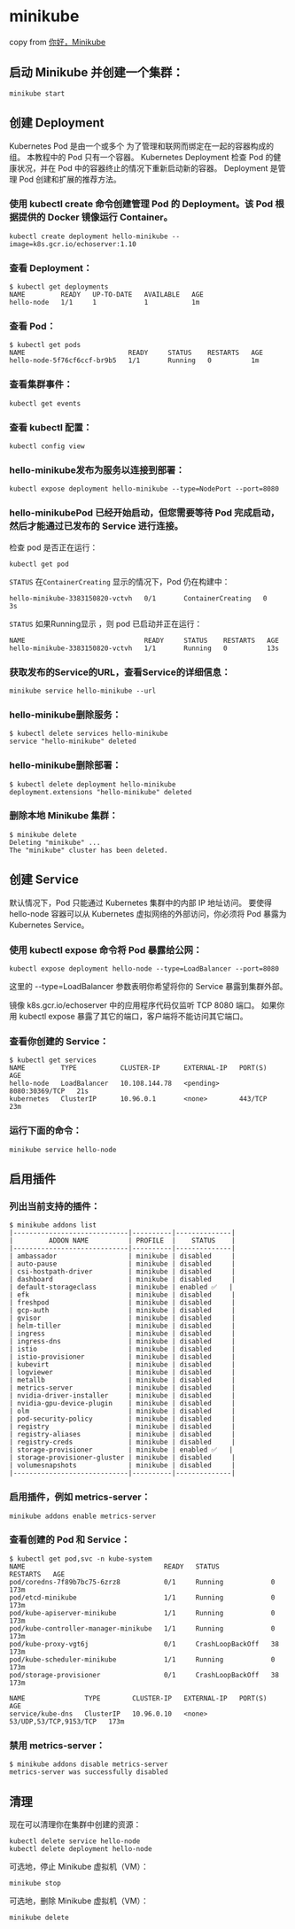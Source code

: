 # minikube

copy from [你好，Minikube](https://kubernetes.io/zh/docs/tutorials/hello-minikube/)

## 启动 Minikube 并创建一个集群：

``` shell
minikube start
```

## 创建 Deployment

Kubernetes Pod 是由一个或多个 为了管理和联网而绑定在一起的容器构成的组。
本教程中的 Pod 只有一个容器。
Kubernetes Deployment 检查 Pod 的健康状况，并在 Pod 中的容器终止的情况下重新启动新的容器。
Deployment 是管理 Pod 创建和扩展的推荐方法。

### 使用 kubectl create 命令创建管理 Pod 的 Deployment。该 Pod 根据提供的 Docker 镜像运行 Container。

``` shell
kubectl create deployment hello-minikube --image=k8s.gcr.io/echoserver:1.10
```

### 查看 Deployment：

``` shell
$ kubectl get deployments
NAME         READY   UP-TO-DATE   AVAILABLE   AGE
hello-node   1/1     1            1           1m
```

### 查看 Pod：

``` shell
$ kubectl get pods
NAME                          READY     STATUS    RESTARTS   AGE
hello-node-5f76cf6ccf-br9b5   1/1       Running   0          1m
```

### 查看集群事件：

``` shell
kubectl get events
```

### 查看 kubectl 配置：

``` shell
kubectl config view
```

### hello-minikube发布为服务以连接到部署：

``` shell
kubectl expose deployment hello-minikube --type=NodePort --port=8080
```

### hello-minikubePod 已经开始启动，但您需要等待 Pod 完成启动，然后才能通过已发布的 Service 进行连接。

检查 pod 是否正在运行：

``` shell
kubectl get pod
```
`STATUS` 在`ContainerCreating` 显示的情况下，Pod 仍在构建中：

```
hello-minikube-3383150820-vctvh   0/1       ContainerCreating   0          3s
```
`STATUS` 如果Running显示 ，则 pod 已启动并正在运行：

```
NAME                              READY     STATUS    RESTARTS   AGE
hello-minikube-3383150820-vctvh   1/1       Running   0          13s
```

### 获取发布的Service的URL，查看Service的详细信息：

``` shell
minikube service hello-minikube --url
```

### hello-minikube删除服务：

``` shell
$ kubectl delete services hello-minikube
service "hello-minikube" deleted
```

### hello-minikube删除部署：

``` shell
$ kubectl delete deployment hello-minikube
deployment.extensions "hello-minikube" deleted
```

### 删除本地 Minikube 集群：

``` shell
$ minikube delete
Deleting "minikube" ...
The "minikube" cluster has been deleted.
```

## 创建 Service
默认情况下，Pod 只能通过 Kubernetes 集群中的内部 IP 地址访问。 要使得 hello-node 容器可以从 Kubernetes 虚拟网络的外部访问，你必须将 Pod 暴露为 Kubernetes Service。

### 使用 kubectl expose 命令将 Pod 暴露给公网：

``` shell
kubectl expose deployment hello-node --type=LoadBalancer --port=8080
```
这里的 --type=LoadBalancer 参数表明你希望将你的 Service 暴露到集群外部。

镜像 k8s.gcr.io/echoserver 中的应用程序代码仅监听 TCP 8080 端口。 如果你用 kubectl expose 暴露了其它的端口，客户端将不能访问其它端口。

### 查看你创建的 Service：

``` shell
$ kubectl get services
NAME         TYPE           CLUSTER-IP      EXTERNAL-IP   PORT(S)          AGE
hello-node   LoadBalancer   10.108.144.78   <pending>     8080:30369/TCP   21s
kubernetes   ClusterIP      10.96.0.1       <none>        443/TCP          23m
```

### 运行下面的命令：

``` shell
minikube service hello-node
```

## 启用插件

### 列出当前支持的插件：

``` shell
$ minikube addons list
|-----------------------------|----------|--------------|
|         ADDON NAME          | PROFILE  |    STATUS    |
|-----------------------------|----------|--------------|
| ambassador                  | minikube | disabled     |
| auto-pause                  | minikube | disabled     |
| csi-hostpath-driver         | minikube | disabled     |
| dashboard                   | minikube | disabled     |
| default-storageclass        | minikube | enabled ✅   |
| efk                         | minikube | disabled     |
| freshpod                    | minikube | disabled     |
| gcp-auth                    | minikube | disabled     |
| gvisor                      | minikube | disabled     |
| helm-tiller                 | minikube | disabled     |
| ingress                     | minikube | disabled     |
| ingress-dns                 | minikube | disabled     |
| istio                       | minikube | disabled     |
| istio-provisioner           | minikube | disabled     |
| kubevirt                    | minikube | disabled     |
| logviewer                   | minikube | disabled     |
| metallb                     | minikube | disabled     |
| metrics-server              | minikube | disabled     |
| nvidia-driver-installer     | minikube | disabled     |
| nvidia-gpu-device-plugin    | minikube | disabled     |
| olm                         | minikube | disabled     |
| pod-security-policy         | minikube | disabled     |
| registry                    | minikube | disabled     |
| registry-aliases            | minikube | disabled     |
| registry-creds              | minikube | disabled     |
| storage-provisioner         | minikube | enabled ✅   |
| storage-provisioner-gluster | minikube | disabled     |
| volumesnapshots             | minikube | disabled     |
|-----------------------------|----------|--------------|
```

### 启用插件，例如 metrics-server：

``` shell
minikube addons enable metrics-server
```

### 查看创建的 Pod 和 Service：

``` shell
$ kubectl get pod,svc -n kube-system
NAME                                   READY   STATUS             RESTARTS   AGE
pod/coredns-7f89b7bc75-6zrz8           0/1     Running            0          173m
pod/etcd-minikube                      1/1     Running            0          173m
pod/kube-apiserver-minikube            1/1     Running            0          173m
pod/kube-controller-manager-minikube   1/1     Running            0          173m
pod/kube-proxy-vgt6j                   0/1     CrashLoopBackOff   38         173m
pod/kube-scheduler-minikube            1/1     Running            0          173m
pod/storage-provisioner                0/1     CrashLoopBackOff   38         173m

NAME               TYPE        CLUSTER-IP   EXTERNAL-IP   PORT(S)                  AGE
service/kube-dns   ClusterIP   10.96.0.10   <none>        53/UDP,53/TCP,9153/TCP   173m
```

### 禁用 metrics-server：

``` shell
$ minikube addons disable metrics-server
metrics-server was successfully disabled
```

## 清理
现在可以清理你在集群中创建的资源：

``` shell
kubectl delete service hello-node
kubectl delete deployment hello-node
```

可选地，停止 Minikube 虚拟机（VM）：

``` shell
minikube stop
```

可选地，删除 Minikube 虚拟机（VM）：

``` shell
minikube delete
```
